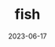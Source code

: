 ---
title: "fish"
cc-type: animal
date: 2023-06-17
hashtag: fish
tags:
  - animal
type-of:
  - animal
---